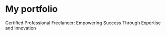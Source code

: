 # My portfolio
Certified Professional Freelancer: Empowering Success Through Expertise and Innovation
